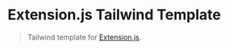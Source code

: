 # Extension.js Tailwind Template

> Tailwind template for [Extension.js](https://github.com/cezaraugusto/extension).
